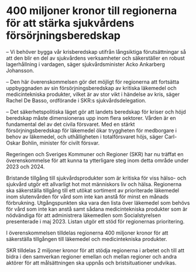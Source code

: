 # 400 miljoner kronor till regionerna för att stärka sjukvårdens försörjningsberedskap

– Vi behöver bygga vår krisberedskap utifrån långsiktiga förutsättningar så att den blir en del av sjukvårdens verksamheter och säkerställer en robust lagerhållning i vardagen, säger sjukvårdsminister Acko Ankarberg Johansson.

– Den här överenskommelsen gör det möjligt för regionerna att fortsätta uppbyggnaden av sin försörjningsberedskap av kritiska läkemedel och medicintekniska produkter, vilket är av stor vikt i händelse av kris, säger Rachel De Basso, ordförande i SKR:s sjukvårdsdelegation.

– Det säkerhetspolitiska läget gör att landets beredskap för kriser och höjd beredskap måste dimensioneras upp inom flera sektorer. Vården är en fundamental del av det civila försvaret. Med en stärkt försörjningsberedskap för läkemedel ökar tryggheten för medborgare i behov av läkemedel, och uthålligheten i totalförsvaret höjs, säger Carl\-Oskar Bohlin, minister för civilt försvar.

Regeringen och Sveriges Kommuner och Regioner (SKR) har nu träffat en överenskommelse för att kunna ta ytterligare steg inom detta område under 2023 och 2024\.

Bristande tillgång till sjukvårdsprodukter som är kritiska för viss hälso\- och sjukvård utgör ett allvarligt hot mot människors liv och hälsa. Regionerna ska säkerställa tillgång till ett utökat sortiment av prioriterade läkemedel inom slutenvården för vård som inte kan anstå för minst en månads förbrukning. Utgångs­punkten ska vara den lista över läkemedel som behövs för vård som inte kan anstå samt sådana medicintekniska produkter som är nödvändiga för att administrera läkemedlen som Socialstyrelsen presenterade i maj 2023\. Listan utgör ett stöd för regionernas prioritering.

I överenskommelsen tilldelas regionerna 400 miljoner kronor för att säkerställa tillgången till läkemedel och medicintekniska produkter.

SKR tilldelas 2 miljoner kronor för att stödja regionerna i arbetet och till att bidra i den samverkan regioner emellan och mellan regioner och andra aktörer för att målsättningen ska uppnås och bristsituationer undvikas.
